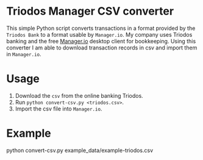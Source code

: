 # Triodos Manager CSV converter
This simple Python script converts transactions in a format provided by the `Triodos Bank` to a format usable by `Manager.io`.
My company uses Triodos banking and the free [Manager.io](https://www.manager.io) desktop client for bookkeeping.
Using this converter I am able to download transaction records in csv and import them in `Manager.io`.

# Usage

1. Download the `csv` from the online banking Triodos.
2. Run `python convert-csv.py <triodos.csv>`.
3. Import the csv file into `Manager.io`.

# Example
python convert-csv.py example_data/example-triodos.csv
